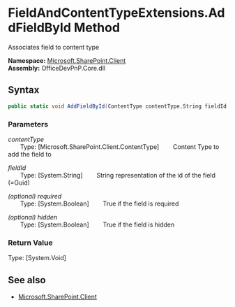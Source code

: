 # FieldAndContentTypeExtensions.AddFieldById Method  
Associates field to content type  

**Namespace:** [Microsoft.SharePoint.Client](Microsoft.SharePoint.Client.md)  
**Assembly:** OfficeDevPnP.Core.dll  
## Syntax
```C#
public static void AddFieldById(ContentType contentType,String fieldId,Boolean required,Boolean hidden)
```
### Parameters
*contentType*  
&emsp;&emsp;Type: [Microsoft.SharePoint.Client.ContentType] 
&emsp;&emsp;Content Type to add the field to  
  
*fieldId*  
&emsp;&emsp;Type: [System.String] 
&emsp;&emsp;String representation of the id of the field (=Guid)  
  
*(optional) required*  
&emsp;&emsp;Type: [System.Boolean] 
&emsp;&emsp;True if the field is required  
  
*(optional) hidden*  
&emsp;&emsp;Type: [System.Boolean] 
&emsp;&emsp;True if the field is hidden  
  
### Return Value
Type: [System.Void]  

## See also
- [Microsoft.SharePoint.Client](Microsoft.SharePoint.Client.md)
